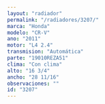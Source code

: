 ```yaml
---
layout: "radiador"
permalink: "/radiadores/3207/"
marca: "Honda"
modelo: "CR-V"
ano: "2011"
motor: "L4 2.4"
transmision: "Automática"
parte: "19010REZA51"
clima: "Con clima"
alto: "16 3/4"
ancho: "28 11/16"
observaciones: ""
id: "3207"
---
```


